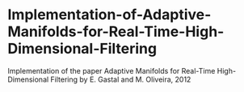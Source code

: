 # Implementation-of-Adaptive-Manifolds-for-Real-Time-High-Dimensional-Filtering
Implementation of the paper Adaptive Manifolds for Real-Time High-Dimensional Filtering by E. Gastal and M. Oliveira, 2012
